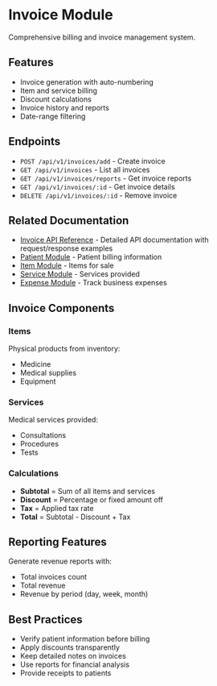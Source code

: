 # Invoice Module

Comprehensive billing and invoice management system.

## Features

- Invoice generation with auto-numbering
- Item and service billing
- Discount calculations
- Invoice history and reports
- Date-range filtering

## Endpoints

- `POST /api/v1/invoices/add` - Create invoice
- `GET /api/v1/invoices` - List all invoices
- `GET /api/v1/invoices/reports` - Get invoice reports
- `GET /api/v1/invoices/:id` - Get invoice details
- `DELETE /api/v1/invoices/:id` - Remove invoice

## Related Documentation

- [Invoice API Reference](../api/invoice.md) - Detailed API documentation with request/response examples
- [Patient Module](./patient.md) - Patient billing information
- [Item Module](./item.md) - Items for sale
- [Service Module](./service.md) - Services provided
- [Expense Module](./expense.md) - Track business expenses

## Invoice Components

### Items

Physical products from inventory:

- Medicine
- Medical supplies
- Equipment

### Services

Medical services provided:

- Consultations
- Procedures
- Tests

### Calculations

- **Subtotal** = Sum of all items and services
- **Discount** = Percentage or fixed amount off
- **Tax** = Applied tax rate
- **Total** = Subtotal - Discount + Tax

## Reporting Features

Generate revenue reports with:

- Total invoices count
- Total revenue
- Revenue by period (day, week, month)

## Best Practices

- Verify patient information before billing
- Apply discounts transparently
- Keep detailed notes on invoices
- Use reports for financial analysis
- Provide receipts to patients
